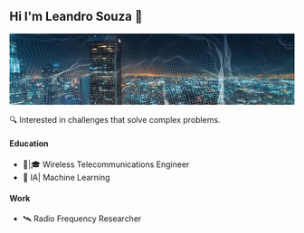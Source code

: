 ## Hi I'm Leandro Souza 👋
![Descrição da Imagem](1655504031224.png)

🔍 Interested in challenges that solve complex problems.

#### Education
* 📡|🎓 Wireless Telecommunications Engineer
* 🤖    IA| Machine Learning

#### Work
* 🛰️    Radio Frequency Researcher
